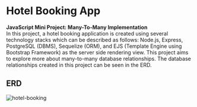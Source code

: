 # Hotel Booking App
__JavaScript Mini Project: Many-To-Many Implementation__ <br>
In this project, a hotel booking application is created using several technology stacks which can be described as follows: Node.js, Express, PostgreSQL (DBMS), Sequelize (ORM), and EJS (Template Engine using Bootstrap Framework) as the server side rendering view. This project aims to explore more about many-to-many database relationships. The database relationships created in this project can be seen in the ERD.

## ERD
![hotel-booking](https://github.com/christoforadiana/hotel-booking/assets/62495955/bc50bedf-76aa-4c11-afb1-0a230eb31dda)
